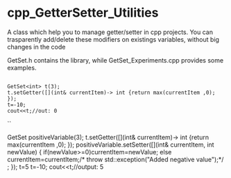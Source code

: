 # cpp_GetterSetter_Utilities
A class which help you to manage getter/setter in cpp projects. You can trasparently add/delete these modifiers on existings variables, without big changes in the code

GetSet.h contains the library, while GetSet_Experiments.cpp provides some examples.

```

GetSet<int> t(3);
t.setGetter([](int& currentItem)-> int {return max(currentItem ,0); });
t=-10;
cout<<t;//out: 0

```

``

GetSet<int> positiveVariable(3);
t.setGetter([](int& currentItem)-> int {return max(currentItem ,0); });
positiveVariable.setSetter([](int& currentItem, int newValue) {
        if(newValue>=0)currentItem=newValue;
        else currentItem=currentItem;/* throw std::exception("Added negative value");*/ ; 
    });
t=5
t=-10;
cout<<t;//output: 5

```

